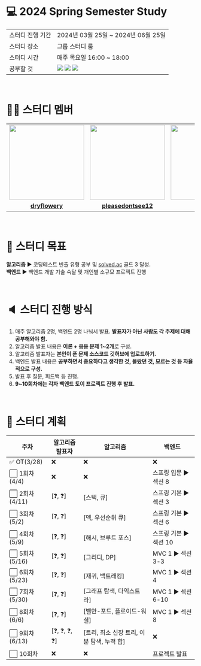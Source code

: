 # 💻 2024 Spring Semester Study
<table>
  <tr>
    <td>스터디 진행 기간</td>
    <td>2024년 03월 25일 ~ 2024년 06월 25일</td>
  </tr>
  <tr>
    <td>스터디 장소</td>
    <td>그룹 스터디 룸</td>
  </tr>
  <tr>
    <td>스터디 시간</td>
    <td>매주 목요일 16:00 ~ 18:00
  </tr>
  <tr>
    <td>공부할 것</td>
    <td><img src="https://img.shields.io/badge/java-%23ED8B00.svg?style=for-the-badge&logo=openjdk&logoColor=black">
        <img src="https://img.shields.io/badge/spring-6DB33F?style=for-the-badge&logo=spring&logoColor=black">
        <img src="https://img.shields.io/badge/algorithm-00BCB4?style=for-the-badge&logo=thealgorithms&logoColor=black">
    </td>
  </tr>
</table>

<br>

# 👨‍🎓 스터디 멤버

<table>
 <tr>
    <td align="center"><a href="https://github.com/dryflowery"><img src="https://avatars.githubusercontent.com/dryflowery" width="200px;" alt=""></a></td>
    <td align="center"><a href="https://github.com/pleasedontsee12"><img src="https://avatars.githubusercontent.com/pleasedontsee12" width="200px;" alt=""></a></td>
    <td align="center"><a href="https://github.com/deokh01"><img src="https://avatars.githubusercontent.com/deokh01" width="200px;" alt=""></a></td>
  </tr>
  <tr>
    <td align="center"><a href="https://github.com/dryflowery"><b>dryflowery</b></a></td>
    <td align="center"><a href="https://github.com/pleasedontsee12"><b>pleasedontsee12</b></a></td>
    <td align="center"><a href="https://github.com/deokh01"><b>deokh01</b></a></td>
  </tr>
</table>

<br>

# 💪 스터디 목표
**알고리즘** ▶️ 코딩테스트 빈출 유형 공부 및 [solved.ac](https://solved.ac/) 골드 3 달성.<br>
**백엔드** ▶️ 백엔드 개발 기술 숙달 및 개인별 소규모 프로젝트 진행

<br>

# 🔈 스터디 진행 방식
1. 매주 알고리즘 2명, 백엔드 2명 나눠서 발표. **발표자가 아닌 사람도 각 주제에 대해 공부해와야 함.**
2. 알고리즘 발표 내용은 **이론 + 응용 문제 1~2개**로 구성.
3. 알고리즘 발표자는 **본인이 푼 문제 소스코드 깃허브에 업로드하기.**
4. 백엔드 발표 내용은 **공부하면서 중요하다고 생각한 것, 몰랐던 것, 모르는 것 등 자율적으로 구성.**
5. 발표 후 질문, 피드백 등 진행.
6. **9~10회차에는 각자 백엔드 토이 프로젝트 진행 후 발표.**

<br>

# 📅 스터디 계획
|주차|알고리즘 발표자|알고리즘|백엔드|
|----|--------------|--------|---------|
|✅ OT(3/28)|❌|❌|❌|
|⬜ 1회차(4/4)|❌|❌|스프링 입문 ▶️ 섹션 8|
|⬜ 2회차(4/11)|[❓, ❓]|[스택, 큐]|스프링 기본 ▶️ 섹션 3|
|⬜ 3회차(5/2)|[❓, ❓]|[덱, 우선순위 큐]|스프링 기본 ▶️ 섹션 6|
|⬜ 4회차(5/9)|[❓, ❓]|[해시, 브루트 포스]|스프링 기본 ▶️ 섹션 10|
|⬜ 5회차(5/16)|[❓, ❓]|[그리디, DP]|MVC 1 ▶️ 섹션 3-3|
|⬜ 6회차(5/23)|[❓, ❓]|[재귀, 백트래킹]|MVC 1 ▶️ 섹션 4|
|⬜ 7회차(5/30)|[❓, ❓]|[그래프 탐색, 다익스트라]|MVC 1 ▶️ 섹션 6-10|
|⬜ 8회차(6/6)|[❓, ❓]|[벨만-포드, 플로이드-워셜]|MVC 1 ▶️ 섹션 8|
|⬜ 9회차(6/13)|[❓, ❓, ❓, ❓]|[트리, 최소 신장 트리, 이분 탐색, 누적 합]|❌|
|⬜ 10회차|❌|❌|프로젝트 발표|
